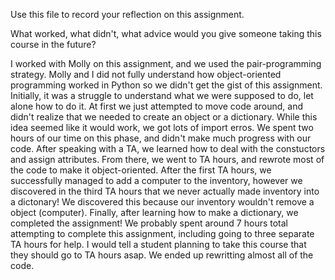 Use this file to record your reflection on this assignment. 

What worked, what didn't, what advice would you give someone taking this course in the future?

I worked with Molly on this assignment, and we used the pair-programming strategy. Molly and I did not fully understand how object-oriented programming worked in Python so we didn't get the gist of this assignment. Initially, it was a struggle to understand what we were supposed to do, let alone how to do it. At first we just attempted to move code around, and didn't realize that we needed to create an object or a dictionary. While this idea seemed like it would work, we got lots of import erros. We spent two hours of our time on this phase, and didn't make much progress with our code. After speaking with a TA, we learned how to deal with the constuctors and assign attributes. From there, we went to TA hours, and rewrote most of the code to make it object-oriented. After the first TA hours, we successfully managed to add a computer to the inventory, however we discovered in the third TA hours that we never actually made inventory into a dictonary! We discovered this because our inventory wouldn't remove a object (computer). Finally, after learning how to make a dictionary, we completed the assignment! We probably spent around 7 hours total attempting to complete this assignment, including going to three separate TA hours for help. I would tell a student planning to take this course that they should go to TA hours asap. We ended up rewritting almost all of the code.
